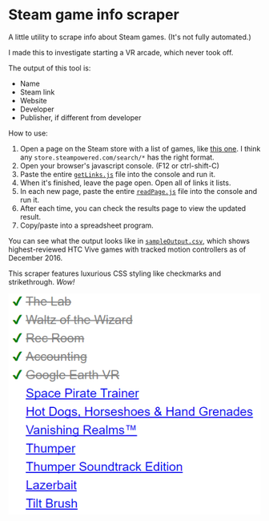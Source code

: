 # Steam game info scraper

A little utility to scrape info about Steam games. (It's not fully automated.)

I made this to investigate starting a VR arcade, which never took off.

The output of this tool is:

* Name
* Steam link
* Website
* Developer
* Publisher, if different from developer

How to use:

1. Open a page on the Steam store with a list of games, like  [this one](http://store.steampowered.com/search/?sort_by=Reviews_DESC&vrsupport=101%2C201). I think any `store.steampowered.com/search/*` has the right format.
1. Open your browser's javascript console. (F12 or ctrl-shift-C)
1. Paste the entire [`getLinks.js`](getLinks.js) file into the console and run it.
1. When it's finished, leave the page open. Open all of links it lists.
1. In each new page, paste the entire [`readPage.js`](readPage.js) file into the console and run it.
1. After each time, you can check the results page to view the updated result.
1. Copy/paste into a spreadsheet program.

You can see what the output looks like in [`sampleOutput.csv`](sampleOutput.csv), which shows highest-reviewed HTC Vive games with tracked motion controllers as of December 2016.


This scraper features luxurious CSS styling like checkmarks and strikethrough. *Wow!*

<p align="center" style="text-align: center">
<img src="listOfGames.png?raw=true" alt="List of games">
</p>
